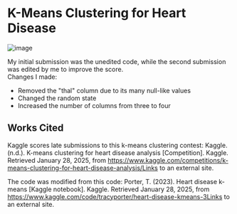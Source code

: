 # K-Means Clustering for Heart Disease

![image](https://github.com/user-attachments/assets/cc2863c0-8075-44f7-924e-f7be36bf4f91)

My initial submission was the unedited code, while the second submission was edited by me to improve the score.<br>
Changes I made:
- Removed the "thal" column due to its many null-like values
- Changed the random state
- Increased the number of columns from three to four

## Works Cited
Kaggle scores late submissions to this k-means clustering contest:
Kaggle. (n.d.). K-means clustering for heart disease analysis [Competition]. Kaggle. Retrieved January 28, 2025, from https://www.kaggle.com/competitions/k-means-clustering-for-heart-disease-analysis/Links to an external site.

The code was modified from this code:
Porter, T. (2023). Heart disease k-means [Kaggle notebook]. Kaggle. Retrieved January 28, 2025, from https://www.kaggle.com/code/tracyporter/heart-disease-kmeans-3Links to an external site.
